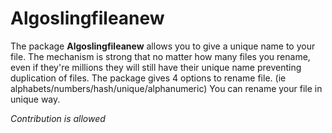 # Algoslingfileanew
The package <strong>Algoslingfileanew</strong> allows you to give a unique name to your file. The mechanism is strong that no matter how many files you rename, even if they're millions they will still have their unique name preventing duplication of files.
The package gives 4 options to rename file.
(ie alphabets/numbers/hash/unique/alphanumeric)
You can rename your file in unique way.

<i>Contribution is allowed</i>
